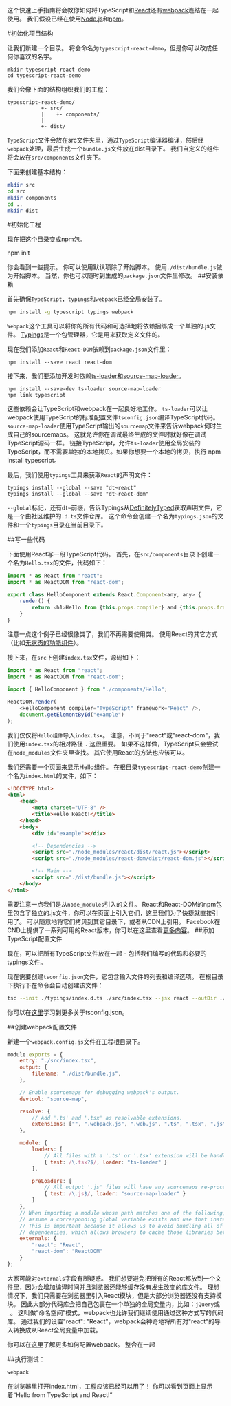 这个快速上手指南将会教你如何将TypeScript和[React](http://facebook.github.io/react/)还有[webpack](http://webpack.github.io/)连结在一起使用。
我们假设已经在使用[Node.js](https://nodejs.org/)和[npm](https://www.npmjs.com/)。

#初始化项目结构

让我们新建一个目录。 将会命名为`typescript-react-demo`，但是你可以改成任何你喜欢的名字。
```
mkdir typescript-react-demo
cd typescript-react-demo
```
我们会像下面的结构组织我们的工程：
```xxx
typescript-react-demo/
           +- src/
           |    +- components/
           |
           +- dist/
```
`TypeScript`文件会放在src文件夹里，通过`TypeScript`编译器编译，然后经`webpack`处理，最后生成一个`bundle.js`文件放在dist目录下。 我们自定义的组件将会放在`src/components`文件夹下。

下面来创建基本结构：
```bash
mkdir src
cd src
mkdir components
cd ..
mkdir dist
```
#初始化工程

现在把这个目录变成npm包。

npm init

你会看到一些提示。 你可以使用默认项除了开始脚本。 使用`./dist/bundle.js`做为开始脚本。 当然，你也可以随时到生成的`package.json`文件里修改。
##安装依赖

首先确保`TypeScript`，`typings`和`webpack`已经全局安装了。
```bash
npm install -g typescript typings webpack
```
`Webpack`这个工具可以将你的所有代码和可选择地将依赖捆绑成一个单独的.js文件。 [Typings](https://www.npmjs.com/package/typings)是一个包管理器，它是用来获取定义文件的。

现在我们添加`React`和`React-DOM`依赖到`package.json`文件里：
```
npm install --save react react-dom
```
接下来，我们要添加开发时依赖[ts-loader](https://www.npmjs.com/package/ts-loader)和[source-map-loader](https://www.npmjs.com/package/source-map-loader)。
```
npm install --save-dev ts-loader source-map-loader
npm link typescript
```

这些依赖会让TypeScript和webpack在一起良好地工作。
`ts-loader`可以让webpack使用TypeScript的标准配置文件`tsconfig.json`编译TypeScript代码。
`source-map-loader`使用TypeScript输出的`sourcemap`文件来告诉webpack何时生成自己的sourcemaps。
这就允许你在调试最终生成的文件时就好像在调试TypeScript源码一样。
链接TypeScript，允许`ts-loader`使用全局安装的TypeScript，而不需要单独的本地拷贝。如果你想要一个本地的拷贝，执行 npm install typescript。

最后，我们使用`typings`工具来获取`React`的声明文件：
```
typings install --global --save "dt~react"
typings install --global --save "dt~react-dom"
```
`--global`标记，还有`dt~`前缀，告诉Typings从[DefinitelyTyped](https://github.com/DefinitelyTyped/DefinitelyTyped)获取声明文件，它是一个由社区维护的`.d.ts`文件仓库。 这个命令会创建一个名为`typings.json`的文件和一个`typings`目录在当前目录下。

##写一些代码

下面使用React写一段TypeScript代码。 首先，在`src/components`目录下创建一个名为`Hello.tsx`的文件，代码如下：

```javascript
import * as React from "react";
import * as ReactDOM from "react-dom";

export class HelloComponent extends React.Component<any, any> {
    render() {
        return <h1>Hello from {this.props.compiler} and {this.props.framework}!</h1>;
    }
}
```

注意一点这个例子已经很像类了，我们不再需要使用类。 使用React的其它方式（比如[无状态的功能组件](https://facebook.github.io/react/docs/reusable-components.html#stateless-functions)）。

接下来，在`src`下创建`index.tsx`文件，源码如下：

```javascript
import * as React from "react";
import * as ReactDOM from "react-dom";

import { HelloComponent } from "./components/Hello";

ReactDOM.render(
    <HelloComponent compiler="TypeScript" framework="React" />,
    document.getElementById("example")
);
```

我们仅仅将`Hello组件`导入`index.tsx`。 注意，不同于"react"或"react-dom"，我们使用`index.tsx`的相对路径 `.` 这很重要。 如果不这样做，TypeScript只会尝试在`node_modules`文件夹里查找。 其它使用React的方法也应该可以。

我们还需要一个页面来显示Hello组件。 在根目录`typescript-react-demo`创建一个名为`index.html`的文件，如下：
```html
<!DOCTYPE html>
<html>
    <head>
        <meta charset="UTF-8" />
        <title>Hello React!</title>
    </head>
    <body>
        <div id="example"></div>

        <!-- Dependencies -->
        <script src="./node_modules/react/dist/react.js"></script>
        <script src="./node_modules/react-dom/dist/react-dom.js"></script>

        <!-- Main -->
        <script src="./dist/bundle.js"></script>
    </body>
</html>
```

需要注意一点我们是从`node_modules`引入的文件。 React和React-DOM的npm包里包含了独立的.js文件，你可以在页面上引入它们，这里我们为了快捷就直接引用了。 可以随意地将它们拷贝到其它目录下，或者从CDN上引用。 Facebook在CND上提供了一系列可用的React版本，你可以在这里查看[更多内容](http://facebook.github.io/react/downloads.html#development-vs.-production-builds)。
##添加TypeScript配置文件

现在，可以把所有TypeScript文件放在一起 - 包括我们编写的代码和必要的typings文件。

现在需要创建`tsconfig.json`文件，它包含输入文件的列表和编译选项。 在根目录下执行下在命令会自动创建该文件：

```bash
tsc --init ./typings/index.d.ts ./src/index.tsx --jsx react --outDir ./dist --sourceMap --noImplicitAny
```

你可以在[这里](http://www.runoob.com/manual/gitbook/TypeScript/_book/doc/handbook/tsconfig.json.html)学习到更多关于tsconfig.json。

##创建webpack配置文件

新建一个`webpack.config.js`文件在工程根目录下。

```javascript
module.exports = {
    entry: "./src/index.tsx",
    output: {
        filename: "./dist/bundle.js",
    },

    // Enable sourcemaps for debugging webpack's output.
    devtool: "source-map",

    resolve: {
        // Add '.ts' and '.tsx' as resolvable extensions.
        extensions: ["", ".webpack.js", ".web.js", ".ts", ".tsx", ".js"]
    },

    module: {
        loaders: [
            // All files with a '.ts' or '.tsx' extension will be handled by 'ts-loader'.
            { test: /\.tsx?$/, loader: "ts-loader" }
        ],

        preLoaders: [
            // All output '.js' files will have any sourcemaps re-processed by 'source-map-loader'.
            { test: /\.js$/, loader: "source-map-loader" }
        ]
    },
    // When importing a module whose path matches one of the following, just
    // assume a corresponding global variable exists and use that instead.
    // This is important because it allows us to avoid bundling all of our
    // dependencies, which allows browsers to cache those libraries between builds.
    externals: {
        "react": "React",
        "react-dom": "ReactDOM"
    }
};
```
大家可能对`externals`字段有所疑惑。 我们想要避免把所有的React都放到一个文件里，因为会增加编译时间并且浏览器还能够缓存没有发生改变的库文件。 理想情况下，我们只需要在浏览器里引入React模块，但是大部分浏览器还没有支持模块。 因此大部分代码库会把自己包裹在一个单独的全局变量内，比如：`jQuery`或`_`。 这叫做“命名空间”模式，webpack也允许我们继续使用通过这种方式写的代码库。 通过我们的设置"react": "React"，webpack会神奇地将所有对"react"的导入转换成从React全局变量中加载。

你可以在[这里](http://webpack.github.io/docs/configuration.html)了解更多如何配置webpack。
整合在一起

##执行测试：
```bash
webpack
```
在浏览器里打开index.html，工程应该已经可以用了！ 你可以看到页面上显示着“Hello from TypeScript and React!”
